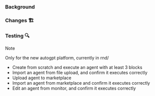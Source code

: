 ### Background

<!-- Clearly explain the need for these changes: -->

### Changes 🏗️

<!-- Concisely describe all of the changes made in this pull request: -->


### Testing 🔍
> [!NOTE] 
Only for the new autogpt platform, currently in rnd/

<!--
Please make sure your changes have been tested and are in good working condition. 
Here is a list of our critical paths, if you need some guidance:
-->

- Create from scratch and execute an agent with at least 3 blocks
- Import an agent from file upload, and confirm it executes correctly
- Upload agent to marketplace
- Import an agent from marketplace and confirm it executes correctly
- Edit an agent from monitor, and confirm it executes correctly
